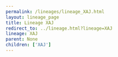 ```yaml
---
permalink: /lineages/lineage_XAJ.html
layout: lineage_page
title: Lineage XAJ
redirect_to: ../lineage.html?lineage=XAJ
lineage: XAJ
parent: None
children: ['XAJ']
---
```

